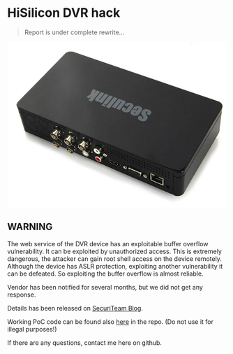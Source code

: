 HiSilicon DVR hack
==================

> Report is under complete rewrite...

![Seculink DVR device](./seculink_device.png)

WARNING
-------

The web service of the DVR device has an exploitable buffer
overflow vulnerability. It can be exploited by unauthorized access.
This is extremely dangerous, the attacker can gain root shell
access on the device remotely. Although the device has ASLR protection,
exploiting another vulnerability it can be defeated. So
exploiting the buffer overflow is almost reliable.

Vendor has been notified for several months, but we did not get any response.

Details has been released on
[SecuriTeam Blog](https://blogs.securiteam.com/index.php/archives/3025).

Working PoC code can be found also [here](./pwn_hisilicon_dvr.py) in the repo.
(Do not use it for illegal purposes!)

If there are any questions, contact me here on github.
